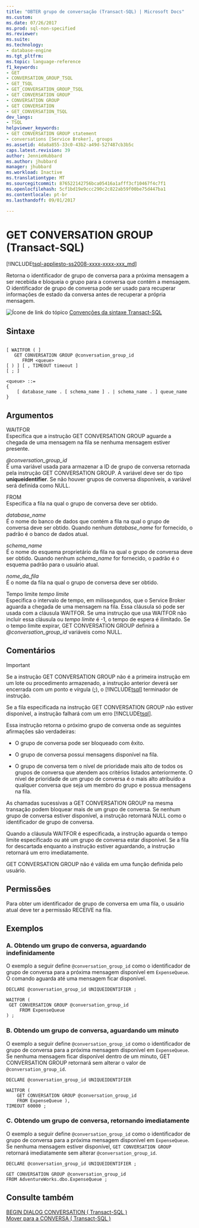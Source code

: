 ```yaml
---
title: "OBTER grupo de conversação (Transact-SQL) | Microsoft Docs"
ms.custom: 
ms.date: 07/26/2017
ms.prod: sql-non-specified
ms.reviewer: 
ms.suite: 
ms.technology:
- database-engine
ms.tgt_pltfrm: 
ms.topic: language-reference
f1_keywords:
- GET
- CONVERSATION_GROUP_TSQL
- GET_TSQL
- GET_CONVERSATION_GROUP_TSQL
- GET CONVERSATION GROUP
- CONVERSATION GROUP
- GET CONVERSATION
- GET_CONVERSATION_TSQL
dev_langs:
- TSQL
helpviewer_keywords:
- GET CONVERSATION GROUP statement
- conversations [Service Broker], groups
ms.assetid: 4da8a855-33c0-43b2-a49d-527487cb3b5c
caps.latest.revision: 39
author: JennieHubbard
ms.author: jhubbard
manager: jhubbard
ms.workload: Inactive
ms.translationtype: MT
ms.sourcegitcommit: 876522142756bca05416a1afff3cf10467f4c7f1
ms.openlocfilehash: 5cf1bd19e9ccc290c2c822ab59f00be75d447ba1
ms.contentlocale: pt-br
ms.lasthandoff: 09/01/2017

---
```

# <a name="get-conversation-group-transact-sql"></a>GET CONVERSATION GROUP (Transact-SQL)
[!INCLUDE[tsql-appliesto-ss2008-xxxx-xxxx-xxx_md](../../includes/tsql-appliesto-ss2008-xxxx-xxxx-xxx-md.md)]

  Retorna o identificador de grupo de conversa para a próxima mensagem a ser recebida e bloqueia o grupo para a conversa que contém a mensagem. O identificador de grupo de conversa pode ser usado para recuperar informações de estado da conversa antes de recuperar a própria mensagem.  
  
 ![Ícone de link do tópico](../../database-engine/configure-windows/media/topic-link.gif "Topic link icon") [Convenções da sintaxe Transact-SQL](../../t-sql/language-elements/transact-sql-syntax-conventions-transact-sql.md)  
  
## <a name="syntax"></a>Sintaxe  
  
```  
  
[ WAITFOR ( ]  
   GET CONVERSATION GROUP @conversation_group_id  
      FROM <queue>  
[ ) ] [ , TIMEOUT timeout ]  
[ ; ]  
  
<queue> ::=  
{  
    [ database_name . [ schema_name ] . | schema_name . ] queue_name  
}  
```  
  
## <a name="arguments"></a>Argumentos  
 WAITFOR  
 Especifica que a instrução GET CONVERSATION GROUP aguarde a chegada de uma mensagem na fila se nenhuma mensagem estiver presente.  
  
 *@conversation_group_id*  
 É uma variável usada para armazenar a ID de grupo de conversa retornada pela instrução GET CONVERSATION GROUP. A variável deve ser do tipo **uniqueidentifier**. Se não houver grupos de conversa disponíveis, a variável será definida como NULL.  
  
 FROM  
 Especifica a fila na qual o grupo de conversa deve ser obtido.  
  
 *database_name*  
 É o nome do banco de dados que contém a fila na qual o grupo de conversa deve ser obtido. Quando nenhum *database_name* for fornecido, o padrão é o banco de dados atual.  
  
 *schema_name*  
 É o nome do esquema proprietário da fila na qual o grupo de conversa deve ser obtido. Quando nenhum *schema_name* for fornecido, o padrão é o esquema padrão para o usuário atual.  
  
 *nome_da_fila*  
 É o nome da fila na qual o grupo de conversa deve ser obtido.  
  
 Tempo limite *tempo limite*  
 Especifica o intervalo de tempo, em milissegundos, que o Service Broker aguarda a chegada de uma mensagem na fila. Essa cláusula só pode ser usada com a cláusula WAITFOR. Se uma instrução que usa WAITFOR não incluir essa cláusula ou *tempo limite* é -1, o tempo de espera é ilimitado. Se o tempo limite expirar, GET CONVERSATION GROUP definirá a  *@conversation_group_id*  variáveis como NULL.  
  
## <a name="remarks"></a>Comentários  
  
> [!IMPORTANT]  
>  Se a instrução GET CONVERSATION GROUP não é a primeira instrução em um lote ou procedimento armazenado, a instrução anterior deverá ser encerrada com um ponto e vírgula (**;**), o [!INCLUDE[tsql](../../includes/tsql-md.md)] terminador de instrução.  
  
 Se a fila especificada na instrução GET CONVERSATION GROUP não estiver disponível, a instrução falhará com um erro [!INCLUDE[tsql](../../includes/tsql-md.md)].  
  
 Essa instrução retorna o próximo grupo de conversa onde as seguintes afirmações são verdadeiras:  
  
-   O grupo de conversa pode ser bloqueado com êxito.  
  
-   O grupo de conversa possui mensagens disponível na fila.  
  
-   O grupo de conversa tem o nível de prioridade mais alto de todos os grupos de conversa que atendem aos critérios listados anteriormente. O nível de prioridade de um grupo de conversa é o mais alto atribuído a qualquer conversa que seja um membro do grupo e possua mensagens na fila.  
  
 As chamadas sucessivas a GET CONVERSATION GROUP na mesma transação podem bloquear mais de um grupo de conversa. Se nenhum grupo de conversa estiver disponível, a instrução retornará NULL como o identificador de grupo de conversa.  
  
 Quando a cláusula WAITFOR é especificada, a instrução aguarda o tempo limite especificado ou até um grupo de conversa estar disponível. Se a fila for descartada enquanto a instrução estiver aguardando, a instrução retornará um erro imediatamente.  
  
 GET CONVERSATION GROUP não é válida em uma função definida pelo usuário.  
  
## <a name="permissions"></a>Permissões  
 Para obter um identificador de grupo de conversa em uma fila, o usuário atual deve ter a permissão RECEIVE na fila.  
  
## <a name="examples"></a>Exemplos  
  
### <a name="a-getting-a-conversation-group-waiting-indefinitely"></a>A. Obtendo um grupo de conversa, aguardando indefinidamente  
 O exemplo a seguir define `@conversation_group_id` como o identificador de grupo de conversa para a próxima mensagem disponível em `ExpenseQueue`. O comando aguarda até uma mensagem ficar disponível.  
  
```  
DECLARE @conversation_group_id UNIQUEIDENTIFIER ;  
  
WAITFOR (  
 GET CONVERSATION GROUP @conversation_group_id  
     FROM ExpenseQueue  
) ;  
```  
  
### <a name="b-getting-a-conversation-group-waiting-one-minute"></a>B. Obtendo um grupo de conversa, aguardando um minuto  
 O exemplo a seguir define `@conversation_group_id` como o identificador de grupo de conversa para a próxima mensagem disponível em `ExpenseQueue`. Se nenhuma mensagem ficar disponível dentro de um minuto, GET CONVERSATION GROUP retornará sem alterar o valor de `@conversation_group_id`.  
  
```  
DECLARE @conversation_group_id UNIQUEIDENTIFIER  
  
WAITFOR (  
    GET CONVERSATION GROUP @conversation_group_id   
    FROM ExpenseQueue ),  
TIMEOUT 60000 ;  
```  
  
### <a name="c-getting-a-conversation-group-returning-immediately"></a>C. Obtendo um grupo de conversa, retornando imediatamente  
 O exemplo a seguir define `@conversation_group_id` como o identificador de grupo de conversa para a próxima mensagem disponível em `ExpenseQueue`. Se nenhuma mensagem estiver disponível, `GET CONVERSATION GROUP` retornará imediatamente sem alterar `@conversation_group_id`.  
  
```  
DECLARE @conversation_group_id UNIQUEIDENTIFIER ;  
  
GET CONVERSATION GROUP @conversation_group_id  
FROM AdventureWorks.dbo.ExpenseQueue ;  
```  
  
## <a name="see-also"></a>Consulte também  
 [BEGIN DIALOG CONVERSATION &#40; Transact-SQL &#41;](../../t-sql/statements/begin-dialog-conversation-transact-sql.md)   
 [Mover para a CONVERSA &#40; Transact-SQL &#41;](../../t-sql/statements/move-conversation-transact-sql.md)  
  
  

